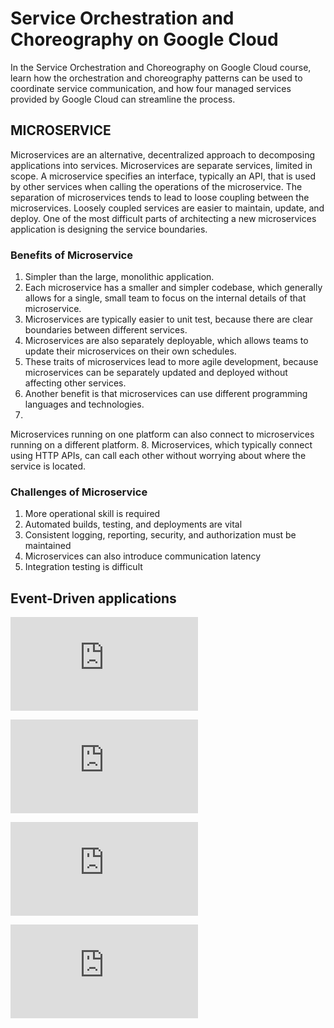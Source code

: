 # Service Orchestration and Choreography on Google Cloud
In the Service Orchestration and Choreography on Google Cloud course, learn how the orchestration and choreography patterns can be used to coordinate service communication, and how four managed services provided by Google Cloud can streamline the process.

## MICROSERVICE
Microservices are an alternative, decentralized approach to decomposing applications into services. Microservices are separate services, limited in scope. A microservice specifies an interface, typically an API, that is used by other services when calling the operations of the microservice. The separation of microservices tends to lead to loose coupling between the microservices. Loosely coupled services are easier to maintain, update, and deploy. One of the most difficult parts of architecting a new microservices application is designing the service boundaries.
### Benefits of Microservice
1. Simpler than the large, monolithic application.
2. Each microservice has a smaller and simpler codebase, which generally allows for a single, small team to focus on the internal details of that microservice.
3. Microservices are typically easier to unit test, because there are clear boundaries between different services.
4. Microservices are also separately deployable, which allows teams to update their microservices on their own schedules.
5. These traits of microservices lead to more agile development, because microservices can be separately updated and deployed without affecting other services.
6. Another benefit is that microservices can use different programming languages and technologies.
7. 
Microservices running on one platform can also connect to microservices running on a different platform.
8. Microservices, which typically connect using HTTP APIs, can call each other without worrying about where the service is located.
### Challenges of Microservice
1. More operational skill is required
2. Automated builds, testing, and deployments are vital
3. Consistent logging, reporting, security, and authorization must be maintained
4. Microservices can also introduce communication latency
5. Integration testing is difficult

## Event-Driven applications
_![Course Introduction](https://storage.googleapis.com/cloud-training/orchestration-and-choreography/en/on-demand/Module0-CourseIntroduction.pdf)_

_![Introduction to Microservices](https://storage.googleapis.com/cloud-training/orchestration-and-choreography/en/on-demand/Module1-IntroductionToMicroservices.pdf)_

_![Event-Driven Applications](https://storage.googleapis.com/cloud-training/orchestration-and-choreography/en/on-demand/Module2-EventDrivenApplications.pdf)_

_![Choreography and Orchestration](https://storage.googleapis.com/cloud-training/orchestration-and-choreography/en/on-demand/Module3-ChoreographyAndOrchestration.pdf)_